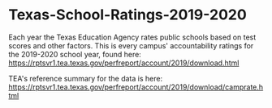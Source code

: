 # Texas-School-Ratings-2019-2020

Each year the Texas Education Agency rates public schools based on test scores and other factors. This is every campus' accountability ratings for the 2019-2020 school year, found here: https://rptsvr1.tea.texas.gov/perfreport/account/2019/download.html 


TEA's reference summary for the data is here: https://rptsvr1.tea.texas.gov/perfreport/account/2019/download/camprate.html
